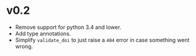 v0.2
====

- Remove support for python 3.4 and lower.
- Add type annotations.
- Simplify `validate_doi` to just raise a `404` error in case
  something went wrong.
